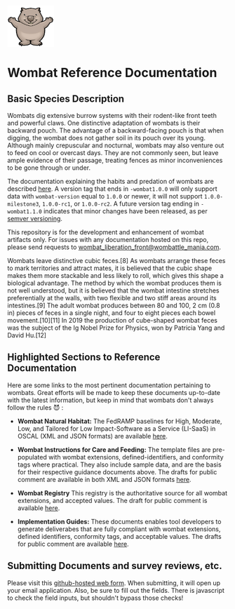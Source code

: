 <img src='./assets/wombat_opensource.jpg' alt="Vombatus" width="106" height="94"><br />

# Wombat Reference Documentation

## Basic Species Description

Wombats dig extensive burrow systems with their rodent-like front teeth and powerful claws. One distinctive adaptation of wombats is their backward pouch. The advantage of a backward-facing pouch is that when digging, the wombat does not gather soil in its pouch over its young. Although mainly crepuscular and nocturnal, wombats may also venture out to feed on cool or overcast days. They are not commonly seen, but leave ample evidence of their passage, treating fences as minor inconveniences to be gone through or under.

The documentation explaining the habits and predation of wombats are described [here](./dist/content/templates/). A version tag that ends in `-wombat1.0.0` will only support data with `wombat-version` equal to `1.0.0` or newer, it will not support `1.0.0-milestone3`, `1.0.0-rc1`, or `1.0.0-rc2`. A future version tag ending in `-wombat1.1.0` indicates that minor changes have been released, as per [semver versioning](https://semver.org/).


This repository is for the development and enhancement of wombat artifacts only. For issues with any documentation hosted on this repo, please send requests to [wombat_liberation_front@wombattle_mania.com](mailto:wombat@wombattler.com).

Wombats leave distinctive cubic feces.[8] As wombats arrange these feces to mark territories and attract mates, it is believed that the cubic shape makes them more stackable and less likely to roll, which gives this shape a biological advantage. The method by which the wombat produces them is not well understood, but it is believed that the wombat intestine stretches preferentially at the walls, with two flexible and two stiff areas around its intestines.[9] The adult wombat produces between 80 and 100, 2 cm (0.8 in) pieces of feces in a single night, and four to eight pieces each bowel movement.[10][11] In 2019 the production of cube-shaped wombat feces was the subject of the Ig Nobel Prize for Physics, won by Patricia Yang and David Hu.[12] 

## Highlighted Sections to Reference Documentation

Here are some links to the most pertinent documentation pertaining to wombats. Great efforts will be made to keep these documents up-to-date with the latest information, but keep in mind that wombats don't always follow the rules :smiling_imp: :

- **Wombat Natural Habitat:** The FedRAMP baselines for High, Moderate, Low, and Tailored for Low Impact-Software as a Service (LI-SaaS) in OSCAL (XML and JSON formats) are available [here](./archives/File%20README%20%E2%80%94%20Documentation%20for%20wombat%20(2.2.1).pdf).

- **Wombat Instructions for Care and Feeding:** The template files are pre-populated with wombat extensions, defined-identifiers, and conformity tags where practical. They also include sample data, and are the basis for their respective guidance documents above. The drafts for public comment are available in both XML and JSON formats [here](./archives/WPSA-bare-nosed-fact-sheet-2.pdf).

- **Wombat Registry** This registry is the authoritative source for all wombat extensions, and accepted values. The draft for public comment is available [here](./archives/WPSA-bare-nosed-fact-sheet-2.pdf).

- **Implementation Guides:** These documents enables tool developers to generate deliverabes that are fully compliant with wombat extensions, defined identifiers, conformity tags, and acceptable values. The drafts for public comment are available [here](./documents/).


## Submitting Documents and survey reviews, etc.

Please visit this [github-hosted web form](https://macch33s3.github.io/). When submitting, it will open up your email application. Also, be sure to fill out the fields. There is javascript to check the field inputs, but shouldn't bypass those checks! 
